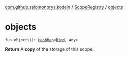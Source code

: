 [com.github.salomonbrys.kodein](../index.md) / [ScopeRegistry](index.md) / [objects](.)

# objects

`fun objects(): `[`HashMap`](http://docs.oracle.com/javase/6/docs/api/java/util/HashMap.html)`<`[`Bind`](../-kodein/-bind/index.md)`, Any>`

**Return**
A **copy** of the storage of this scope.


